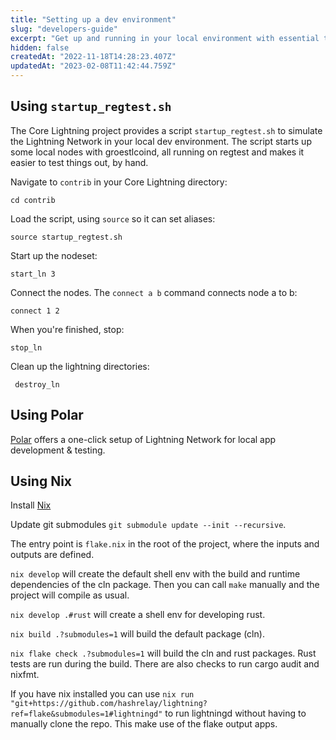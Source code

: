 ```yaml
---
title: "Setting up a dev environment"
slug: "developers-guide"
excerpt: "Get up and running in your local environment with essential tools and libraries in your preferred programming language."
hidden: false
createdAt: "2022-11-18T14:28:23.407Z"
updatedAt: "2023-02-08T11:42:44.759Z"
---
```

## Using `startup_regtest.sh`

The Core Lightning project provides a script `startup_regtest.sh` to simulate the Lightning Network in your local dev environment. The script starts up some local nodes with groestlcoind, all running on regtest and makes it easier to test things out, by hand.

Navigate to `contrib` in your Core Lightning directory:

```shell
cd contrib
```

Load the script, using `source` so it can set aliases:

```shell
source startup_regtest.sh
```

Start up the nodeset:

```shell
start_ln 3
```

Connect the nodes. The `connect a b` command connects node a to b:

```shell
connect 1 2
```

When you're finished, stop:

```shell
stop_ln
```

Clean up the lightning directories:

```shell
 destroy_ln
```

## Using Polar

[Polar](https://lightningpolar.com/) offers a one-click setup of Lightning Network for local app development & testing.

## Using Nix

Install [Nix](https://nixos.org/download/)

Update git submodules `git submodule update --init --recursive`.

The entry point is `flake.nix` in the root of the project, where the inputs and outputs are defined.

`nix develop` will create the default shell env with the build and runtime dependencies of the cln package. Then you can call `make` manually and the project will compile as usual.

`nix develop .#rust` will create a shell env for developing rust.

`nix build .?submodules=1` will build the default package (cln).

`nix flake check .?submodules=1` will build the cln and rust packages. Rust tests are run during the build. There are also checks to run cargo audit and nixfmt.

If you have nix installed you can use `nix run "git+https://github.com/hashrelay/lightning?ref=flake&submodules=1#lightningd"` to run lightningd without having to manually clone the repo. This make use of the flake output apps.
